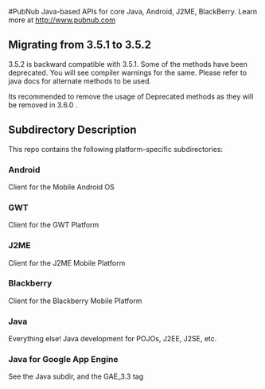 #PubNub Java-based APIs for core Java, Android, J2ME, BlackBerry.
Learn more at http://www.pubnub.com

## Migrating from 3.5.1 to 3.5.2

3.5.2 is backward compatible with 3.5.1. Some of the methods have been deprecated.
You will see compiler warnings for the same. Please refer to java docs for alternate
methods to be used. 

Its recommended to remove the usage of Deprecated methods as they will be removed in 
3.6.0 . 


## Subdirectory Description
This repo contains the following platform-specific subdirectories:

### Android
Client for the Mobile Android OS

### GWT
Client for the GWT Platform

### J2ME
Client for the J2ME Mobile Platform

### Blackberry
Client for the Blackberry Mobile Platform

### Java 
Everything else! Java development for POJOs, J2EE, J2SE, etc.

### Java for Google App Engine
See the Java subdir, and the GAE_3.3 tag
